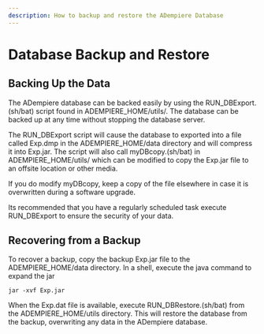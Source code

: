 ```yaml
---
description: How to backup and restore the ADempiere Database
---
```


# Database Backup and Restore

## Backing Up the Data

The ADempiere database can be backed easily by using the RUN\_DBExport.\(sh/bat\) script found in ADEMPIERE\_HOME/utils/. The database can be backed up at any time without stopping the database server.

The RUN\_DBExport script will cause the database to exported into a file called Exp.dmp in the ADEMPIERE\_HOME/data directory and will compress it into Exp.jar. The script will also call myDBcopy.\(sh/bat\) in ADEMPIERE\_HOME/utils/ which can be modified to copy the Exp.jar file to an offsite location or other media.

If you do modify myDBcopy, keep a copy of the file elsewhere in case it is overwritten during a software upgrade.

Its recommended that you have a regularly scheduled task execute RUN\_DBExport to ensure the security of your data.

## Recovering from a Backup

To recover a backup, copy the backup Exp.jar file to the ADEMPIERE\_HOME/data directory. In a shell, execute the java command to expand the jar

```text
jar -xvf Exp.jar
```

When the Exp.dat file is available, execute RUN\_DBRestore.\(sh/bat\) from the ADEMPIERE\_HOME/utils directory. This will restore the database from the backup, overwriting any data in the ADempiere database.


